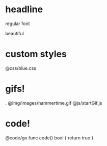 # headline
regular font

beautiful
# custom styles
@css/blue.css

# gifs!

.
@img/images/hammertime.gif
@js/startGif.js

# code!
@code/go
  func code() bool {
    return true
  }